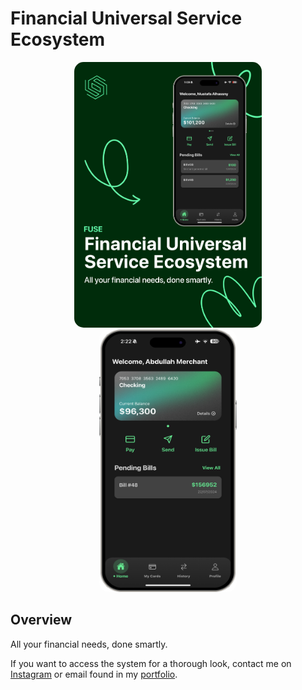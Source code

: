 # Financial Universal Service Ecosystem

<figure style="text-align: center;">
  <img src="FUSE-EXPO/assets/Fourth.jpg" alt="FUSE" width="300" style="border-radius: 15px;"/>
  <img src="FUSE-EXPO\assets\iVBORw0KGgoAAAANSUhEUgAABaQAAAt4CAYAAAAPGaGtAAAABGdBTUEAA1teXP8meAAAAERlWElmTU0AKgAAAAgAAYdpAAQAAAAB 7.PNG" alt="FUSE" width="220" height="420"style="border-radius: 15px;"/>
</figure>

## Overview

All your financial needs, done smartly.

If you want to access the system for a thorough look, contact me on [Instagram](https://www.instagram.com/mustafa_alhasan_) or email found in my [portfolio](https://mustafa-dev.com).
